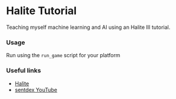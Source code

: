 # Halite Tutorial
Teaching myself machine learning and AI using an Halite III tutorial.

### Usage

Run using the `run_game` script for your platform

### Useful links
- [Halite](https://halite.io/)
- [sentdex YouTube](https://www.youtube.com/watch?v=IXhZLRagXNU)
